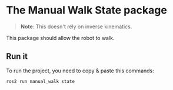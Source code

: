 # The Manual Walk State package

> **Note**: This doesn't rely on inverse kinematics.

This package should allow the robot to walk.

## Run it
To run the project, you need to copy & paste this commands: 
```bash
ros2 run manual_walk state 
